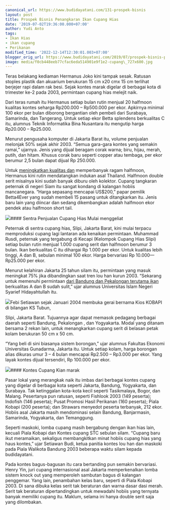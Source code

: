 ```yaml
---
canonical_url: https://www.budidayatani.com/131-prospek-bisnis
layout: post
title: Prospek Bisnis Penangkaran Ikan Cupang Hias
date: '2019-07-02T19:36:00.000+07:00'
author: Yudi Anto
tags:
- Ikan Hias
- ikan cupang
- Perikanan
modified_time: '2022-12-14T12:30:01.003+07:00'
blogger_orig_url: https://www.budidayatani.com/2019/07/prospek-bisnis-penangkaran-ikan-cupang.html
image: media/f0cb448eeb77cfac6eda514901e9f1e2-cupang\_727x600.jpg
---
```

Teras belakang kediaman Hermanus Joko kini tampak sesak. Ratusan stoples plastik dan akuarium berukuran 15 cm x20 cmx 15 cm terlihat berjejer rapi dalam rak besi. Sejak kontes marak digelar di berbagai kota di trimester ke-2 pada 2003, permintaan cupang hias melejit naik.

Dari teras rumah itu Hermanus setiap bulan rutin menjual 20 halfmoon kualitas kontes seharga Rp200.000 – Rp500.000 per ekor. Apkirnya minimal 100 ekor per bulan diborong bergantian oleh pembeli dari Surabaya, Samarinda, dan Tangerang. Untuk setiap ekor Betta splendens berkualitas C itu, alumnus Teknik Informatika Bina Nusantara itu mengutip harga Rp20.000 – Rp25.000.

Menurut pengusaha komputer di Jakarta Barat itu, volume penjualan melonjak 50% sejak akhir 2003. “Semua gara-gara kontes yang semakin ramai,” ujarnya. Jenis yang dijual beragam corak warna; biru, hijau, merah, putih, dan hitam. Khusus corak baru seperti copper atau tembaga, per ekor berumur 2,5 bulan dapat dijual Rp 250.000.

Untuk [meningkatkan kualitas dan](https://www.budidayatani.com/2019/07/percantik-dan-meningkatkan-nilai.html) memperbanyak ragam halfmoon, Hermanus kini rutin mendatangkan indukan asal Thailand. Halfmoon double serit misalnya kini sudah banyak diburu oleh kolektor. Cupang tangkaran peternak di negeri Siam itu sangat kondang di kalangan hobiis mancanegara. “Harga sepasang mencapai US$200,” papar pemilik Betta4Ever yang sudah membeli 15 pasang untuk ditangkarkan itu. Jenis baru lain yang diincar dan sedang dikembangkan adalah halfmoon ekor pendek atau halfmoon short tail.

[![](https://i0.wp.com/1.bp.blogspot.com/-WrCTI7V4LTs/XRnMB5ep6FI/AAAAAAAACrI/P8PKvXX-sOYwKB61Mzw2o-2wLpLrWpuLgCLcBGAs/s400/cupang_727x600.jpg?resize=400%2C330&ssl=1)](https://i0.wp.com/1.bp.blogspot.com/-WrCTI7V4LTs/XRnMB5ep6FI/AAAAAAAACrI/P8PKvXX-sOYwKB61Mzw2o-2wLpLrWpuLgCLcBGAs/s1600/cupang_727x600.jpg?ssl=1)#### Sentra Penjualan Cupang Hias Mulai menggeliat

Peternak di sentra cupang hias, Slipi, Jakarta Barat, kini mulai terpacu memproduksi cupang lagi lantaran ada kenaikan permintaan. Muhammad Rusdi, peternak yang tergabung di Kecapi (Kelompok Cupang Hias Slipi) setiap bulan rutin menjual 1.000 cupang serit dan halfmoon berumur 3 bulan. Ikan berkualitas C itu dihargai Rp 1.000 per ekor. Untuk kualitas lebih tinggi, A dan B, sebulan minimal 100 ekor. Harga bervariasi Rp 10.000—Rp25.000 per ekor.

Menurut kelahiran Jakarta 25 tahun silam itu, permintaan yang masuk meningkat 75% jika dibandingkan saat tren lou han kurun 2003. “Sekarang untuk memenuhi permintaan [dari Bandung dan Pekalongan terutama ikan](https://www.budidayatani.com/2019/07/pehobiis-raup-untung-jutaan-perbulan.html) berkualitas A dan B sudah sulit,” ujar alumnus Universitas Islam Negeri Syarief Hidayahtullah itu.

[![](https://i2.wp.com/1.bp.blogspot.com/-GJlA45lNSVM/XRnQTGX2f3I/AAAAAAAACrc/cEWM6lxpA5I7nlq-Uxd3zcANFtZLhllcwCLcBGAs/s400/cupang_800x474.jpg?resize=400%2C236&ssl=1)](https://i2.wp.com/1.bp.blogspot.com/-GJlA45lNSVM/XRnQTGX2f3I/AAAAAAAACrc/cEWM6lxpA5I7nlq-Uxd3zcANFtZLhllcwCLcBGAs/s1600/cupang_800x474.jpg?ssl=1)Febi Setiawan sejak Januari 2004 membuka gerai bernama Kios KOBAPI di bilangan KS Tubun,

Slipi, Jakarta Barat. Tujuannya agar dapat memasok pedagang berbagai daerah seperti Bandung, Pekalongan , dan Yogyakarta. Modal yang ditanam bersama 2 rekan lain, untuk menangkarkan cupang serit di belasan petak kolam berukuran 50 cm x 50 cm.

“Yang beli di sini biasanya sistem borongan,” ujar alumnus Fakultas Ekonomi Universitas Gunadarma, Jakarta itu. Untuk setiap kolam, harga borongan alias dikuras umur 3 – 4 bulan mencapai Rp2.500 – Rp3.000 per ekor. Yang layak kontes dijual tersendiri, Rp 100.000 per ekor.

[![](https://i2.wp.com/1.bp.blogspot.com/-jsn7HxeUBoQ/XRnM8WIO4-I/AAAAAAAACrQ/NWyZ3OxEup0Tjqm5LQGl787ETNE-hVdFgCLcBGAs/s400/cupang_800x595.jpg?resize=400%2C297&ssl=1)](https://i1.wp.com/1.bp.blogspot.com/-jsn7HxeUBoQ/XRnM8WIO4-I/AAAAAAAACrQ/NWyZ3OxEup0Tjqm5LQGl787ETNE-hVdFgCLcBGAs/s1600/cupang_800x595.jpg?ssl=1)#### Kontes Cupang Kian marak

Pasar lokal yang merangkak naik itu imbas dari berbagai kontes cupang yang digelar di berbagai kota seperti Jakarta, Bandung, Yogyakarta, dan Surabaya. Tak ketinggalan kota-kota kecil seperti Tasikmalaya, Bogor, dan Malang. Pesertanya pun ratusan, seperti Fishlook 2003 (149 peserta); Indofish (146 peserta); Pusat Promosi Hasil Perikanan (160 peserta); Piala Kobapi (200 peserta); dan Strawars menyedot peserta terbanyak, 212 ekor. Hobiis asal Jakarta masih mendominasi selain Bandung, Banjarmasin, Samarinda, Yogyakarta, dan Temanggung.

Seperti maskoki, lomba cupang masih bergabung dengan ikan hias lain, kecuali Piala Kobapi dan Kontes cupang STC sebulan silam. “Cupang baru ikut meramaikan, sekaligus membangkitkan minat hobiis cupang hias yang haus kontes,” ujar Setiawan Budi, ketua panitia kontes lou han dan maskoki pada Piala Walikota Bandung 2003 beberapa waktu silam kepada budidayatani.

Pada kontes bagus-bagusan itu cara bertanding pun semakin bervariasi. Henry Yin, juri cupang internasional asal Jakarta memperkenalkan lomba sistem knock out yang memperoleh sambutan bagus di kalangan penggemar. Yang lain, penambahan kelas baru, seperti di Piala Kobapi 2003. Di sana dibuka kelas serit tak beraturan dan warna dasar dasi merah. Serit tak beraturan dipertandingkan untuk mewadahi hobiis yang ternyata banyak memiliki cupang itu. Maklum, selama ini hanya double serit saja yang dilombakan.

